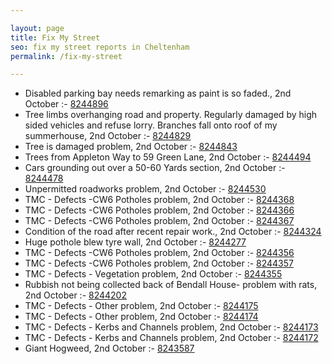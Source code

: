 ```yaml
---

layout: page
title: Fix My Street
seo: fix my street reports in Cheltenham
permalink: /fix-my-street

---
```


<!-- fix_marker starts -->

- Disabled parking bay needs remarking as paint is so faded., 2nd October :- [8244896](https://www.fixmystreet.com/report/8244896)
- Tree limbs overhanging road and property. Regularly damaged by high sided vehicles and refuse lorry. Branches fall onto roof of my summerhouse, 2nd October :- [8244829](https://www.fixmystreet.com/report/8244829)
- Tree is damaged problem, 2nd October :- [8244843](https://www.fixmystreet.com/report/8244843)
- Trees from Appleton Way to 59 Green Lane, 2nd October :- [8244494](https://www.fixmystreet.com/report/8244494)
- Cars grounding out over a 50-60 Yards section, 2nd October :- [8244478](https://www.fixmystreet.com/report/8244478)
- Unpermitted roadworks problem, 2nd October :- [8244530](https://www.fixmystreet.com/report/8244530)
- TMC - Defects -CW6 Potholes  problem, 2nd October :- [8244368](https://www.fixmystreet.com/report/8244368)
- TMC - Defects -CW6 Potholes  problem, 2nd October :- [8244366](https://www.fixmystreet.com/report/8244366)
- TMC - Defects -CW6 Potholes  problem, 2nd October :- [8244367](https://www.fixmystreet.com/report/8244367)
- Condition of the road after recent repair work., 2nd October :- [8244324](https://www.fixmystreet.com/report/8244324)
- Huge pothole blew tyre wall, 2nd October :- [8244277](https://www.fixmystreet.com/report/8244277)
- TMC - Defects -CW6 Potholes  problem, 2nd October :- [8244356](https://www.fixmystreet.com/report/8244356)
- TMC - Defects -CW6 Potholes  problem, 2nd October :- [8244357](https://www.fixmystreet.com/report/8244357)
- TMC - Defects - Vegetation problem, 2nd October :- [8244355](https://www.fixmystreet.com/report/8244355)
- Rubbish not being collected back of Bendall House- problem with rats, 2nd October :- [8244202](https://www.fixmystreet.com/report/8244202)
- TMC - Defects - Other problem, 2nd October :- [8244175](https://www.fixmystreet.com/report/8244175)
- TMC - Defects - Other problem, 2nd October :- [8244174](https://www.fixmystreet.com/report/8244174)
- TMC - Defects - Kerbs and Channels problem, 2nd October :- [8244173](https://www.fixmystreet.com/report/8244173)
- TMC - Defects - Kerbs and Channels problem, 2nd October :- [8244172](https://www.fixmystreet.com/report/8244172)
- Giant Hogweed, 2nd October :- [8243587](https://www.fixmystreet.com/report/8243587)

<!-- fix_marker ends -->